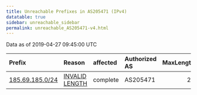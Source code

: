 ```yaml
---
title: Unreachable Prefixes in AS205471 (IPv4)
datatable: true
sidebar: unreachable_sidebar
permalink: unreachable_AS205471-v4.html
---
```


Data as of 2019-04-27 09:45:00 UTC


<div class="datatable-begin"></div>

| Prefix                                                   | Reason                                                                                                     | affected   | Authorized AS   |   MaxLength | Anchor                                         |   unreachable /24s |
|:---------------------------------------------------------|:-----------------------------------------------------------------------------------------------------------|:-----------|:----------------|------------:|:-----------------------------------------------|-------------------:|
| [185.69.185.0/24](https://stat.ripe.net/185.69.185.0/24) | [INVALID LENGTH](https://rpki-validator.ripe.net/announcement-preview?asn=AS205471&prefix=185.69.185.0/24) | complete   | AS205471        |          23 | [RIPE](unreachable_RIPE_NCC_RPKI_Root-v4.html) |                  1 |

<div class="datatable-end"></div>